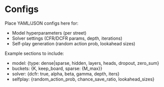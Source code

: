 # Configs

Place YAML/JSON configs here for:
- Model hyperparameters (per street)
- Solver settings (CFR/DCFR params, depth, iterations)
- Self-play generation (random action prob, lookahead sizes)

Example sections to include:
- model: {type: dense|sparse, hidden, layers, heads, dropout, zero_sum}
- buckets: {K, keep_board, sparse: {M_max}}
- solver: {dcfr: true, alpha, beta, gamma, depth, iters}
- selfplay: {random_action_prob, chance_save_ratio, lookahead_sizes}


